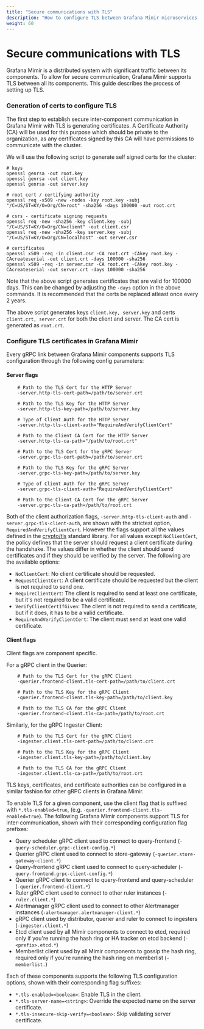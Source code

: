 ```yaml
---
title: "Secure communications with TLS"
description: "How to configure TLS between Grafana Mimir microservices."
weight: 60
---
```


# Secure communications with TLS

Grafana Mimir is a distributed system with significant traffic between its components.
To allow for secure communication, Grafana Mimir supports TLS between all its
components. This guide describes the process of setting up TLS.

### Generation of certs to configure TLS

The first step to establish secure inter-component communication in Grafana Mimir with TLS is
generating certificates. A Certificate Authority (CA) will be used for this
purpose which should be private to the organization, as any certificates signed
by this CA will have permissions to communicate with the cluster.

We will use the following script to generate self signed certs for the cluster:

```
# keys
openssl genrsa -out root.key
openssl genrsa -out client.key
openssl genrsa -out server.key

# root cert / certifying authority
openssl req -x509 -new -nodes -key root.key -subj "/C=US/ST=KY/O=Org/CN=root" -sha256 -days 100000 -out root.crt

# csrs - certificate signing requests
openssl req -new -sha256 -key client.key -subj "/C=US/ST=KY/O=Org/CN=client" -out client.csr
openssl req -new -sha256 -key server.key -subj "/C=US/ST=KY/O=Org/CN=localhost" -out server.csr

# certificates
openssl x509 -req -in client.csr -CA root.crt -CAkey root.key -CAcreateserial -out client.crt -days 100000 -sha256
openssl x509 -req -in server.csr -CA root.crt -CAkey root.key -CAcreateserial -out server.crt -days 100000 -sha256
```

Note that the above script generates certificates that are valid for 100000 days.
This can be changed by adjusting the `-days` option in the above commands.
It is recommended that the certs be replaced atleast once every 2 years.

The above script generates keys `client.key, server.key` and certs
`client.crt, server.crt` for both the client and server. The CA cert is
generated as `root.crt`.

### Configure TLS certificates in Grafana Mimir

Every gRPC link between Grafana Mimir components supports TLS configuration
through the following config parameters:

#### Server flags

```
    # Path to the TLS Cert for the HTTP Server
    -server.http-tls-cert-path=/path/to/server.crt

    # Path to the TLS Key for the HTTP Server
    -server.http-tls-key-path=/path/to/server.key

    # Type of Client Auth for the HTTP Server
    -server.http-tls-client-auth="RequireAndVerifyClientCert"

    # Path to the Client CA Cert for the HTTP Server
    -server.http-tls-ca-path="/path/to/root.crt"

    # Path to the TLS Cert for the gRPC Server
    -server.grpc-tls-cert-path=/path/to/server.crt

    # Path to the TLS Key for the gRPC Server
    -server.grpc-tls-key-path=/path/to/server.key

    # Type of Client Auth for the gRPC Server
    -server.grpc-tls-client-auth="RequireAndVerifyClientCert"

    # Path to the Client CA Cert for the gRPC Server
    -server.grpc-tls-ca-path=/path/to/root.crt
```
Both of the client authorization flags, `-server.http-tls-client-auth` and `-server.grpc-tls-client-auth`, are shown with the strictest option, `RequiredAndVerifyClientCert`. However the flags support all the values defined in the [crypto/tls](https://pkg.go.dev/crypto/tls#ClientAuthType) standard library. For all values except `NoClientCert`, the policy defines that the server should request a client certificate during the handshake. The values differ in whether the client should send certificates and if they should be verified by the server. The following are the available options:
- `NoClientCert`: No client certificate should be requested.
- `RequestClientCert`: A client certificate should be requested but the client is not required to send one.
- `RequireClientCert`: The client is required to send at least one certificate, but it's not required to be a valid certificate.
- `VerifyClientCertIfGiven`: The client is not required to send a certificate, but if it does, it has to be a valid certificate.
- `RequireAndVerifyClientCert`: The client must send at least one valid certificate.

#### Client flags

Client flags are component specific.

For a gRPC client in the Querier:

```
    # Path to the TLS Cert for the gRPC Client
    -querier.frontend-client.tls-cert-path=/path/to/client.crt

    # Path to the TLS Key for the gRPC Client
    -querier.frontend-client.tls-key-path=/path/to/client.key

    # Path to the TLS CA for the gRPC Client
    -querier.frontend-client.tls-ca-path=/path/to/root.crt
```

Similarly, for the gRPC Ingester Client:

```
    # Path to the TLS Cert for the gRPC Client
    -ingester.client.tls-cert-path=/path/to/client.crt

    # Path to the TLS Key for the gRPC Client
    -ingester.client.tls-key-path=/path/to/client.key

    # Path to the TLS CA for the gRPC Client
    -ingester.client.tls-ca-path=/path/to/root.crt
```

TLS keys, certificates, and certificate authorities can be configured in a similar fashion for other gRPC clients in Grafana Mimir.

To enable TLS for a given component, use the client flag that is suffixed with `*.tls-enabled=true`, (e.g. `-querier.frontend-client.tls-enabled=true`). The following Grafana Mimir components support TLS for inter-communication, shown with their corresponding configuration flag prefixes:
- Query scheduler gRPC client used to connect to query-frontend (`-query-scheduler.grpc-client-config.*`)
- Querier gRPC client used to connect to store-gateway (`-querier.store-gateway-client.*`)
- Query-frontend gRPC client used to connect to query-scheduler (`-query-frontend.grpc-client-config.*`)
- Querier gRPC client to connect to query-frontend and query-scheduler (`-querier.frontend-client.*`)
- Ruler gRPC client used to connect to other ruler instances (`-ruler.client.*`)
- Alertmanager gRPC client used to connect to other Alertmanager instances (`-alertmanager.alertmanager-client.*`)
- gRPC client used by distributor, querier and ruler to connect to ingesters (`-ingester.client.*`)
- Etcd client used by all Mimir components to connect to etcd, required only if you're running the hash ring or HA tracker on etcd backend (`-<prefix>.etcd.*`)
- Memberlist client used by all Mimir components to gossip the hash ring, required only if you're running the hash ring on memberlist (`-memberlist.`)

Each of these components supports the following TLS configuration options, shown with their corresponding flag suffixes:

- `*.tls-enabled=<boolean>`: Enable TLS in the client.
- `*.tls-server-name=<string>`: Override the expected name on the server certificate.
- `*.tls-insecure-skip-verify=<boolean>`: Skip validating server certificate.
